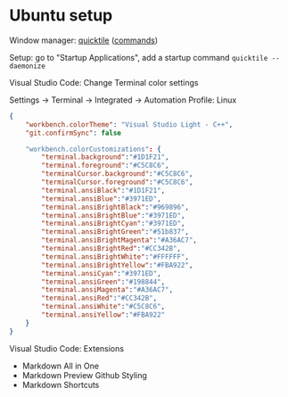 # Ubuntu setup

Window manager: [quicktile](https://github.com/ssokolow/quicktile) ([commands](http://ssokolow.com/quicktile/commands.html))

Setup: go to "Startup Applications", add a startup command `quicktile --daemonize`

Visual Studio Code: Change Terminal color settings

Settings -> Terminal -> Integrated -> Automation Profile: Linux

```json
{
    "workbench.colorTheme": "Visual Studio Light - C++",
    "git.confirmSync": false

    "workbench.colorCustomizations": {
        "terminal.background":"#1D1F21",
        "terminal.foreground":"#C5C8C6",
        "terminalCursor.background":"#C5C8C6",
        "terminalCursor.foreground":"#C5C8C6",
        "terminal.ansiBlack":"#1D1F21",
        "terminal.ansiBlue":"#3971ED",
        "terminal.ansiBrightBlack":"#969896",
        "terminal.ansiBrightBlue":"#3971ED",
        "terminal.ansiBrightCyan":"#3971ED",
        "terminal.ansiBrightGreen":"#51b837",
        "terminal.ansiBrightMagenta":"#A36AC7",
        "terminal.ansiBrightRed":"#CC342B",
        "terminal.ansiBrightWhite":"#FFFFFF",
        "terminal.ansiBrightYellow":"#FBA922",
        "terminal.ansiCyan":"#3971ED",
        "terminal.ansiGreen":"#198844",
        "terminal.ansiMagenta":"#A36AC7",
        "terminal.ansiRed":"#CC342B",
        "terminal.ansiWhite":"#C5C8C6",
        "terminal.ansiYellow":"#FBA922"
    }
}
```

Visual Studio Code: Extensions

- Markdown All in One
- Markdown Preview Github Styling
- Markdown Shortcuts
